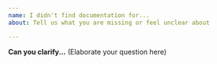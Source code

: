 ```yaml
---
name: I didn't find documentation for...
about: Tell us what you are missing or feel unclear about

---
```


<!--- 
This project is aimed at intermediate users and has minimal documentation so things can be confusing for anyone less versed on any of the involved concepts.

We'd still like to make this little tool useful to you so feel free to ask anything you feel unclear. It will help us improve and potentially help other users like yourself.
--->

**Can you clarify...**
(Elaborate your question here)

